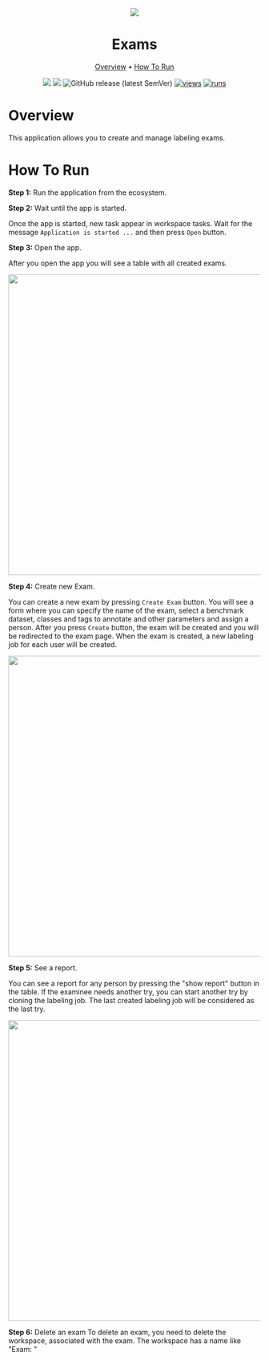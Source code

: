 <div align="center" markdown>
<img src="https://github.com/supervisely-ecosystem/exams/assets/119248312/66273639-3ace-4fa8-b780-2ba2cc9f3375"/> 

# Exams
  
<p align="center">
  <a href="#Overview">Overview</a> •
  <a href="#How-To-Run">How To Run</a>
</p>

[![](https://img.shields.io/badge/supervisely-ecosystem-brightgreen)](https://ecosystem.supervise.ly/apps/supervisely-ecosystem/exams)
[![](https://img.shields.io/badge/slack-chat-green.svg?logo=slack)](https://supervise.ly/slack)
![GitHub release (latest SemVer)](https://img.shields.io/github/v/release/supervisely-ecosystem/exams)
[![views](https://app.supervise.ly/img/badges/views/supervisely-ecosystem/exams.png)](https://supervise.ly)
[![runs](https://app.supervise.ly/img/badges/runs/supervisely-ecosystem/exams.png)](https://supervise.ly)

</div>

# Overview

This application allows you to create and manage labeling exams. 

# How To Run

**Step 1:** Run the application from the ecosystem.

**Step 2:** Wait until the app is started.

Once the app is started, new task appear in workspace tasks. Wait for the message `Application is started ...` and then press `Open` button.

**Step 3:** Open the app.

After you open the app you will see a table with all created exams.

<p align="center"><img src="https://github.com/supervisely-ecosystem/exams/assets/61844772/0d650534-d779-4595-99fc-57f76d57c7d0" width="600"/></p>

**Step 4:** Create new Exam.

You can create a new exam by pressing `Create Exam` button. You will see a form where you can specify the name of the exam, select a benchmark dataset, classes and tags to annotate and other parameters and assign a person. After you press `Create` button, the exam will be created and you will be redirected to the exam page. When the exam is created, a new labeling job for each user will be created.

<p align="center"><img src="https://github.com/supervisely-ecosystem/exams/assets/61844772/c5c1381c-a6b2-4aef-823a-e74700227791" width="600"/></p>

**Step 5:** See a report.

You can see a report for any person by pressing the "show report" button in the table. If the examinee needs another try, you can start another try by cloning the labeling job. The last created labeling job will be considered as the last try.

<p align="center"><img src="https://github.com/supervisely-ecosystem/exams/assets/61844772/fe061670-0273-41b3-a4a9-fec1fe5959e4" width="600"/></p>

**Step 6:** Delete an exam
To delete an exam, you need to delete the workspace, associated with the exam. The workspace has a name like "Exam: <exam name>"
